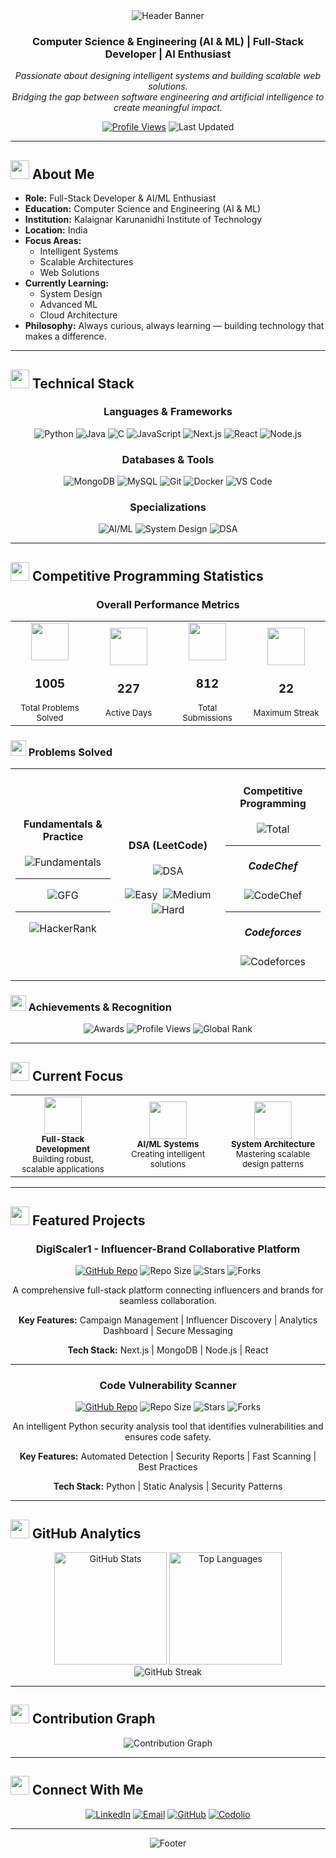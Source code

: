 <div align="center">
  <img src="https://capsule-render.vercel.app/api?type=waving&color=gradient&customColorList=12&height=280&section=header&text=David%20Vensilin%20R&fontSize=80&fontColor=ffffff&animation=fadeIn&fontAlignY=35&desc=Building%20Technology%20That%20Matters&descAlign=center&descAlignY=52&descSize=20" alt="Header Banner"/>
</div>

<div align="center">
  
### Computer Science & Engineering (AI & ML) | Full-Stack Developer | AI Enthusiast

<p>
  <em>Passionate about designing intelligent systems and building scalable web solutions.<br/>
  Bridging the gap between software engineering and artificial intelligence to create meaningful impact.</em>
</p>

[![Profile Views](https://komarev.com/ghpvc/?username=DavidVensilinR&color=20C997&style=flat-square&label=Profile+Views)](https://github.com/DavidVensilinR)
![Last Updated](https://img.shields.io/badge/Last%20Updated-October%202025-20C997?style=flat-square)

</div>

---

## <img src="https://img.icons8.com/fluency/48/000000/user-male-circle.png" width="30px"/> About Me

- **Role:** Full-Stack Developer & AI/ML Enthusiast
- **Education:** Computer Science and Engineering (AI & ML)
- **Institution:** Kalaignar Karunanidhi Institute of Technology
- **Location:** India
- **Focus Areas:**
  - Intelligent Systems
  - Scalable Architectures
  - Web Solutions
- **Currently Learning:**
  - System Design
  - Advanced ML
  - Cloud Architecture
- **Philosophy:** Always curious, always learning — building technology that makes a difference.
---

## <img src="https://img.icons8.com/fluency/48/000000/code.png" width="30px"/> Technical Stack

<div align="center">

### Languages & Frameworks
![Python](https://img.shields.io/badge/Python-3776AB?style=for-the-badge&logo=python&logoColor=white)
![Java](https://img.shields.io/badge/Java-ED8B00?style=for-the-badge&logo=openjdk&logoColor=white)
![C](https://img.shields.io/badge/C-A8B9CC?style=for-the-badge&logo=c&logoColor=white)
![JavaScript](https://img.shields.io/badge/JavaScript-F7DF1E?style=for-the-badge&logo=javascript&logoColor=black)
![Next.js](https://img.shields.io/badge/Next.js-000000?style=for-the-badge&logo=nextdotjs&logoColor=white)
![React](https://img.shields.io/badge/React-61DAFB?style=for-the-badge&logo=react&logoColor=black)
![Node.js](https://img.shields.io/badge/Node.js-339933?style=for-the-badge&logo=nodedotjs&logoColor=white)

### Databases & Tools
![MongoDB](https://img.shields.io/badge/MongoDB-47A248?style=for-the-badge&logo=mongodb&logoColor=white)
![MySQL](https://img.shields.io/badge/MySQL-005C84?style=for-the-badge&logo=mysql&logoColor=white)
![Git](https://img.shields.io/badge/Git-F05032?style=for-the-badge&logo=git&logoColor=white)
![Docker](https://img.shields.io/badge/Docker-2496ED?style=for-the-badge&logo=docker&logoColor=white)
![VS Code](https://img.shields.io/badge/VS_Code-007ACC?style=for-the-badge&logo=visualstudiocode&logoColor=white)

### Specializations
![AI/ML](https://img.shields.io/badge/AI/ML-FF6F00?style=for-the-badge&logo=tensorflow&logoColor=white)
![System Design](https://img.shields.io/badge/System_Design-0081CB?style=for-the-badge&logo=serverless&logoColor=white)
![DSA](https://img.shields.io/badge/Data_Structures-239120?style=for-the-badge&logo=databricks&logoColor=white)

</div>

---

## <img src="https://img.icons8.com/fluency/48/000000/bar-chart.png" width="30px"/> Competitive Programming Statistics

<div align="center">

### Overall Performance Metrics

<table>
<tr>
<td align="center" width="25%">
<img src="https://img.icons8.com/fluency/96/000000/test-passed.png" width="60px"/><br/>
<h3>1005</h3>
<sub>Total Problems Solved</sub>
</td>
<td align="center" width="25%">
<img src="https://img.icons8.com/fluency/96/000000/calendar.png" width="60px"/><br/>
<h3>227</h3>
<sub>Active Days</sub>
</td>
<td align="center" width="25%">
<img src="https://img.icons8.com/fluency/96/000000/submit-progress.png" width="60px"/><br/>
<h3>812</h3>
<sub>Total Submissions</sub>
</td>
<td align="center" width="25%">
<img src="https://img.icons8.com/fluency/96/000000/fire-element.png" width="60px"/><br/>
<h3>22</h3>
<sub>Maximum Streak</sub>
</td>
</tr>
</table>

</div>

### <img src="https://img.icons8.com/fluency/48/000000/trophy.png" width="25px"/> Problems Solved

<div align="center">

<table>
<tr>
<td align="center" width="33.3%">

#### Fundamentals & Practice

![Fundamentals](https://img.shields.io/badge/Fundamentals-127-FF6B35?style=for-the-badge&logo=codingninjas&logoColor=white)

---

![GFG](https://img.shields.io/badge/GFG-61-2F8D46?style=for-the-badge&logo=geeksforgeeks&logoColor=white)

---

![HackerRank](https://img.shields.io/badge/HackerRank-66-00EA64?style=for-the-badge&logo=hackerrank&logoColor=white)

</td>

<td align="center" width="33.3%">

#### DSA (LeetCode)

![DSA](https://img.shields.io/badge/Total-443-5CB85C?style=for-the-badge&logo=leetcode&logoColor=white)

<div style="margin: 10px 0;">
  <img src="https://img.shields.io/badge/Easy-203-5CB85C?style=flat-square&logo=leetcode&logoColor=white" alt="Easy" style="margin: 2px;"/>
  <img src="https://img.shields.io/badge/Medium-223-F0AD4E?style=flat-square&logo=leetcode&logoColor=white" alt="Medium" style="margin: 2px;"/>
  <img src="https://img.shields.io/badge/Hard-17-D9534F?style=flat-square&logo=leetcode&logoColor=white" alt="Hard" style="margin: 2px;"/>
</div>

</td>

<td align="center" width="33.3%">

#### Competitive Programming

![Total](https://img.shields.io/badge/Total-435-20C997?style=for-the-badge)

---

##### CodeChef

![CodeChef](https://img.shields.io/badge/Problems-431-5B4638?style=flat-square&logo=codechef&logoColor=white)

---

##### Codeforces

![Codeforces](https://img.shields.io/badge/Problems-4-1F8ACB?style=flat-square&logo=codeforces&logoColor=white)

</td>
</tr>
</table>

</div>


### <img src="https://img.icons8.com/fluency/48/000000/trophy.png" width="25px"/> Achievements & Recognition

<div align="center">

![Awards](https://img.shields.io/badge/Awards_Earned-11-FFD700?style=for-the-badge&logo=medal&logoColor=white)
![Profile Views](https://img.shields.io/badge/Codolio_Views-48-20C997?style=for-the-badge&logo=eyes&logoColor=white)
![Global Rank](https://img.shields.io/badge/Global_Rank-5265-FF6B6B?style=for-the-badge&logo=ranking&logoColor=white)

</div>

---

## <img src="https://img.icons8.com/fluency/48/000000/rocket.png" width="30px"/> Current Focus

<table align="center">
<tr>
<td align="center" width="33%">
<img src="https://img.icons8.com/fluency/96/000000/code.png" width="60px"/><br/>
<sub><b>Full-Stack Development</b></sub><br/>
<sub>Building robust, scalable applications</sub>
</td>
<td align="center" width="33%">
<img src="https://img.icons8.com/fluency/96/000000/artificial-intelligence.png" width="60px"/><br/>
<sub><b>AI/ML Systems</b></sub><br/>
<sub>Creating intelligent solutions</sub>
</td>
<td align="center" width="33%">
<img src="https://img.icons8.com/fluency/96/000000/system-task.png" width="60px"/><br/>
<sub><b>System Architecture</b></sub><br/>
<sub>Mastering scalable design patterns</sub>
</td>
</tr>
</table>

---

## <img src="https://img.icons8.com/fluency/48/000000/project.png" width="30px"/> Featured Projects

<div align="center">

### DigiScaler1 - Influencer-Brand Collaborative Platform
  
[![GitHub Repo](https://img.shields.io/badge/GitHub-Repository-20C997?style=for-the-badge&logo=github)](https://github.com/davidvensilinr/digi_scaler1)
![Repo Size](https://img.shields.io/github/repo-size/davidvensilinr/digi_scaler1?style=flat-square&color=20C997&logo=github)
![Stars](https://img.shields.io/github/stars/davidvensilinr/digi_scaler1?style=flat-square&color=20C997&logo=github)
![Forks](https://img.shields.io/github/forks/davidvensilinr/digi_scaler1?style=flat-square&color=20C997&logo=github)

A comprehensive full-stack platform connecting influencers and brands for seamless collaboration.

**Key Features:** Campaign Management | Influencer Discovery | Analytics Dashboard | Secure Messaging

**Tech Stack:** Next.js | MongoDB | Node.js | React

---

### Code Vulnerability Scanner
  
[![GitHub Repo](https://img.shields.io/badge/GitHub-Repository-20C997?style=for-the-badge&logo=github)](https://github.com/davidvensilinr/code_vulnerability_scanner)
![Repo Size](https://img.shields.io/github/repo-size/davidvensilinr/code_vulnerability_scanner?style=flat-square&color=20C997&logo=github)
![Stars](https://img.shields.io/github/stars/davidvensilinr/code_vulnerability_scanner?style=flat-square&color=20C997&logo=github)
![Forks](https://img.shields.io/github/forks/davidvensilinr/code_vulnerability_scanner?style=flat-square&color=20C997&logo=github)

An intelligent Python security analysis tool that identifies vulnerabilities and ensures code safety.

**Key Features:** Automated Detection | Security Reports | Fast Scanning | Best Practices

**Tech Stack:** Python | Static Analysis | Security Patterns

</div>

---

## <img src="https://img.icons8.com/fluency/48/000000/analytics.png" width="30px"/> GitHub Analytics

<div align="center">
  <img height="180em" src="https://github-readme-stats.vercel.app/api?username=DavidVensilinR&show_icons=true&theme=tokyonight&hide_border=true&title_color=20C997&icon_color=20C997&text_color=c9d1d9&bg_color=0d1117&border_radius=10&include_all_commits=true&count_private=true" alt="GitHub Stats"/>
  <img height="180em" src="https://github-readme-stats.vercel.app/api/top-langs/?username=DavidVensilinR&layout=compact&theme=tokyonight&hide_border=true&title_color=20C997&text_color=c9d1d9&bg_color=0d1117&border_radius=10&langs_count=8" alt="Top Languages"/>
</div>

<div align="center">
  <img src="https://github-readme-streak-stats.herokuapp.com/?user=DavidVensilinR&theme=tokyonight&hide_border=true&stroke=20C997&background=0d1117&ring=20C997&fire=20C997&currStreakLabel=20C997&border_radius=10" alt="GitHub Streak"/>
</div>

---

## <img src="https://img.icons8.com/fluency/48/000000/activity-history.png" width="30px"/> Contribution Graph

<div align="center">
  <img src="https://github-readme-activity-graph.vercel.app/graph?username=DavidVensilinR&theme=tokyo-night&color=20C997&line=20C997&point=20C997&area=true&hide_border=true&bg_color=0d1117&radius=10" alt="Contribution Graph"/>
</div>

---

## <img src="https://img.icons8.com/fluency/48/000000/networking.png" width="30px"/> Connect With Me

<div align="center">

[![LinkedIn](https://img.shields.io/badge/LinkedIn-Connect-0A66C2?style=for-the-badge&logo=linkedin&logoColor=white)](https://linkedin.com/in/davidvensilinr)
[![Email](https://img.shields.io/badge/Email-Contact-D14836?style=for-the-badge&logo=gmail&logoColor=white)](mailto:davidvensilinr@gmail.com)
[![GitHub](https://img.shields.io/badge/GitHub-Follow-181717?style=for-the-badge&logo=github&logoColor=white)](https://github.com/DavidVensilinR)
[![Codolio](https://img.shields.io/badge/Codolio-Profile-20C997?style=for-the-badge&logo=code&logoColor=white)](https://codolio.com/profile/david_vensilin)

</div>

---

<div align="center">
  <img src="https://capsule-render.vercel.app/api?type=waving&color=gradient&customColorList=12&height=100&section=footer" alt="Footer"/>
  
</div>
